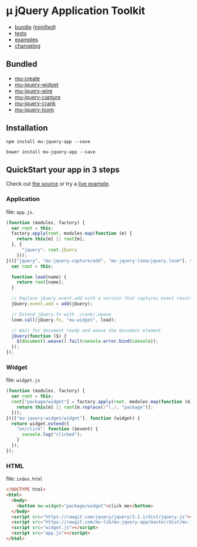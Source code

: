 # µ jQuery Application Toolkit

- [bundle](dist/mu-jquery-app.js) ([minified](dist/mu-jquery-app.min.js))
- [tests](tests)
- [examples](examples)
- [changelog](CHANGELOG.md)

## Bundled

- [mu-create](../mu-create/)
- [mu-jquery-widget](../mu-jquery-widget/)
- [mu-jquery-wire](../mu-jquery-wire/)
- [mu-jquery-capture](../mu-jquery-capture/)
- [mu-jquery-crank](../mu-jquery-crank/)
- [mu-jquery-loom](../mu-jquery-loom/)

## Installation

```
npm install mu-jquery-app --save
```

```
bower install mu-jquery-app --save
```

## QuickStart your app in 3 steps

Check out [the source](https://github.com/mu-lib/mu-jquery-app/tree/master/examples/quickstart) or try a [live example](http://mu-lib.org/mu-jquery-app/examples/quickstart).

### Application

file: `app.js`.

```javascript
(function (modules, factory) {
  var root = this;
  factory.apply(root, modules.map(function (m) {
    return this[m] || root[m];
  }, {
      "jquery": root.jQuery
    }));
})(["jquery", "mu-jquery-capture/add", "mu-jquery-loom/jquery.loom"], function (jQuery, add, loom) {
  var root = this;

  function load(name) {
    return root[name];
  }

  // Replace jQuery.event.add with a version that captures event results
  jQuery.event.add = add(jQuery);

  // Extend jQuery.fn with .crank/.weave
  loom.call(jQuery.fn, "mu-widget", load);

  // Wait for document ready and weave the document element
  jQuery(function ($) {
    $(document).weave().fail(console.error.bind(console));
  });
});
```

### Widget

file: `widget.js`

```javascript
(function (modules, factory) {
  var root = this;
  root["package/widget"] = factory.apply(root, modules.map(function (m) {
    return this[m] || root[m.replace(/^\./, "package")];
  }));
})(["mu-jquery-widget/widget"], function (widget) {
  return widget.extend({
    "on/click": function ($event) {
      console.log("clicked");
    }
  });
});
```

### HTML

file: `index.html`

```html
<!DOCTYPE html>
<html>
  <body>
    <button mu-widget="package/widget">click me</button>
  </body>
  <script src="https://rawgit.com/jquery/jquery/3.2.1/dist/jquery.js"></script>
  <script src="https://rawgit.com/mu-lib/mu-jquery-app/master/dist/mu-jquery-app.min.js"></script>
  <script src="widget.js"></script>
  <script src="app.js"></script>
</html>
```
